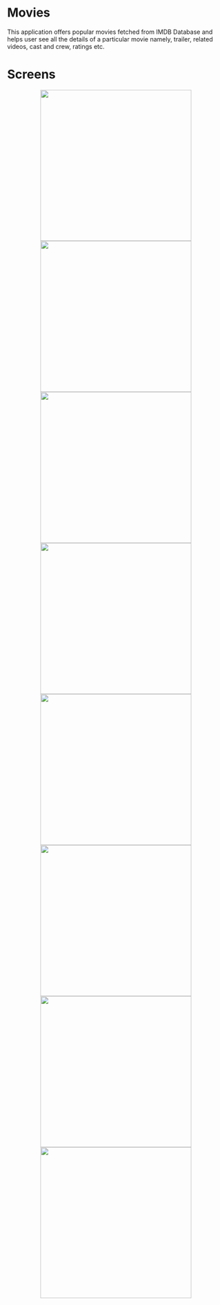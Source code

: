 # Movies

This application offers popular movies fetched from IMDB Database and helps user see all the details of a particular movie namely, trailer, related videos, cast and crew, ratings etc.

# Screens
<p align="center">
  <img src = "https://github.com/Prashant-123/Shiksha/raw/master/Screenshots/login.png" wigth="150" height="350"> <img src = "https://github.com/Prashant-123/Shiksha/raw/master/Screenshots/dashboard.png" wigth="150" height="350"> <img src = "https://github.com/Prashant-123/Shiksha/raw/master/Screenshots/schedule.png" wigth="150" height="350"> <img src = "https://github.com/Prashant-123/Shiksha/raw/master/Screenshots/chat.png" wigth="150" height="350"> <img src = "https://github.com/Prashant-123/Shiksha/raw/master/Screenshots/register.png" wigth="150" height="350"> <img src = "https://github.com/Prashant-123/Shiksha/raw/master/Screenshots/attendance.png" wigth="150" height="350"> <img src = "https://github.com/Prashant-123/Shiksha/raw/master/Screenshots/staff.png" wigth="150" height="350"> <img src = "https://github.com/Prashant-123/Shiksha/raw/master/Screenshots/notify.png" wigth="150" height="350">
</p>
